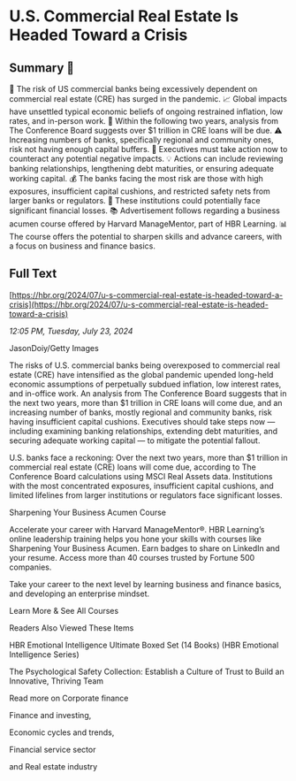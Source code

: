 # U.S. Commercial Real Estate Is Headed Toward a Crisis

## Summary 🤖

🏦 The risk of US commercial banks being excessively dependent on commercial real estate (CRE) has surged in the pandemic.
📈 Global impacts have unsettled typical economic beliefs of ongoing restrained inflation, low rates, and in-person work. 
🤔 Within the following two years, analysis from The Conference Board suggests over $1 trillion in CRE loans will be due.
⚠️ Increasing numbers of banks, specifically regional and community ones, risk not having enough capital buffers. 
💼 Executives must take action now to counteract any potential negative impacts.
💡 Actions can include reviewing banking relationships, lengthening debt maturities, or ensuring adequate working capital.
💰 The banks facing the most risk are those with high exposures, insufficient capital cushions, and restricted safety nets from larger banks or regulators.
🔮 These institutions could potentially face significant financial losses.
📚 Advertisement follows regarding a business acumen course offered by Harvard ManageMentor, part of HBR Learning. 
📊 The course offers the potential to sharpen skills and advance careers, with a focus on business and finance basics.


## Full Text

[https://hbr.org/2024/07/u-s-commercial-real-estate-is-headed-toward-a-crisis](https://hbr.org/2024/07/u-s-commercial-real-estate-is-headed-toward-a-crisis)

*12:05 PM, Tuesday, July 23, 2024*

JasonDoiy/Getty Images

The risks of U.S. commercial banks being overexposed to commercial real estate (CRE) have intensified as the global pandemic upended long-held economic assumptions of perpetually subdued inflation, low interest rates, and in-office work. An analysis from The Conference Board suggests that in the next two years, more than $1 trillion in CRE loans will come due, and an increasing number of banks, mostly regional and community banks, risk having insufficient capital cushions. Executives should take steps now — including examining banking relationships, extending debt maturities, and securing adequate working capital — to mitigate the potential fallout.

U.S. banks face a reckoning: Over the next two years, more than $1 trillion in commercial real estate (CRE) loans will come due, according to The Conference Board calculations using MSCI Real Assets data. Institutions with the most concentrated exposures, insufficient capital cushions, and limited lifelines from larger institutions or regulators face significant losses.

Sharpening Your Business Acumen Course

Accelerate your career with Harvard ManageMentor®. HBR Learning’s online leadership training helps you hone your skills with courses like Sharpening Your Business Acumen. Earn badges to share on LinkedIn and your resume. Access more than 40 courses trusted by Fortune 500 companies.

Take your career to the next level by learning business and finance basics, and developing an enterprise mindset.

Learn More & See All Courses

Readers Also Viewed These Items

HBR Emotional Intelligence Ultimate Boxed Set (14 Books) (HBR Emotional Intelligence Series)

The Psychological Safety Collection: Establish a Culture of Trust to Build an Innovative, Thriving Team

Read more on Corporate finance

Finance and investing,

Economic cycles and trends,

Financial service sector

and Real estate industry


